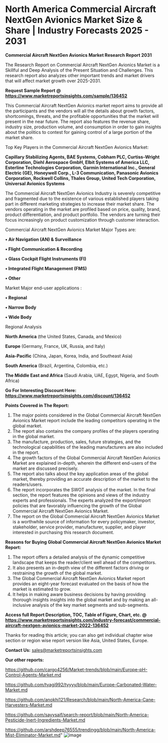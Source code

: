 # North America Commercial Aircraft NextGen Avionics Market Size & Share | Industry Forecasts 2025 - 2031

<strong>Commercial Aircraft NextGen Avionics Market Research Report 2031</strong>

The Research Report on Commercial Aircraft NextGen Avionics Market is a Skillful and Deep Analysis of the Present Situation and Challenges. This research report also analyzes other important trends and market drivers that will affect market growth over 2025-2031.

<strong>Request Sample Report @ <a href=https://www.marketreportsinsights.com/sample/136452>https://www.marketreportsinsights.com/sample/136452</a></strong>

This Commercial Aircraft NextGen Avionics market report aims to provide all the participants and the vendors will all the details about growth factors, shortcomings, threats, and the profitable opportunities that the market will present in the near future. The report also features the revenue share, industry size, production volume, and consumption in order to gain insights about the politics to contest for gaining control of a large portion of the market share.

Top Key Players in the Commercial Aircraft NextGen Avionics Market:

<strong>Capillary Stabilizing Agents, BAE Systems, Cobham PLC, Curtiss-Wright Corporation, Diehl Aerospace GmbH, Elbit Systems of America LLC, Esterline Technologies Corporation, Garmin International Inc., General Electric (GE), Honeywell Corp., L-3 Communication, Panasonic Avionics Corporation, Rockwell Collins, Thales Group, United Tech Corporation, Universal Avionics Systems</strong>

The Commercial Aircraft NextGen Avionics Industry is severely competitive and fragmented due to the existence of various established players taking part in different marketing strategies to increase their market share. The vendors operating in the market are profiled based on price, quality, brand, product differentiation, and product portfolio. The vendors are turning their focus increasingly on product customization through customer interaction.

Commercial Aircraft NextGen Avionics Market Major Types are:

<strong>• Air Navigation (AN) & Surveillance

• Flight Communication & Recording

• Glass Cockpit Flight Instruments (FI)

• Integrated Flight Management (FMS)

• Other</strong>

Market Major end-user applications :

<strong>• Regional

• Narrow Body

• Wide Body</strong>

Regional Analysis

</u><strong><b>North America</b></strong> (the United States, Canada, and Mexico)

<strong><b>Europe </b></strong>(Germany, France, UK, Russia, and Italy)

<strong><b>Asia-Pacific</b></strong> (China, Japan, Korea, India, and Southeast Asia)

<strong><b>South America</b></strong> (Brazil, Argentina, Colombia, etc.)

<strong><b>The Middle East and Africa</b></strong> (Saudi Arabia, UAE, Egypt, Nigeria, and South Africa)

<strong>Go For Interesting Discount Here: <a href=https://www.marketreportsinsights.com/discount/136452>https://www.marketreportsinsights.com/discount/136452</a></strong>

<strong>Points Covered in The Report:</strong>
<ol>
  <li>The major points considered in the Global Commercial Aircraft NextGen Avionics Market report include the leading competitors operating in the global market.</li>
  <li>The report also contains the company profiles of the players operating in the global market.</li>
  <li>The manufacture, production, sales, future strategies, and the technological capabilities of the leading manufacturers are also included in the report.</li>
  <li>The growth factors of the Global Commercial Aircraft NextGen Avionics Market are explained in-depth, wherein the different end-users of the market are discussed precisely.</li>
  <li>The report also talks about the key application areas of the global market, thereby providing an accurate description of the market to the readers/users.</li>
  <li>The report incorporates the SWOT analysis of the market. In the final section, the report features the opinions and views of the industry experts and professionals. The experts analyzed the export/import policies that are favorably influencing the growth of the Global Commercial Aircraft NextGen Avionics Market.</li>
  <li>The report on the Global Commercial Aircraft NextGen Avionics Market is a worthwhile source of information for every policymaker, investor, stakeholder, service provider, manufacturer, supplier, and player interested in purchasing this research document.</li>
</ol>
<strong>Reasons for Buying Global Commercial Aircraft NextGen Avionics Market Report:</strong>

<ol>
  <li>The report offers a detailed analysis of the dynamic competitive landscape that keeps the reader/client well ahead of the competitors.</li>
  <li>It also presents an in-depth view of the different factors driving or restraining the growth of the global market.</li>
  <li>The Global Commercial Aircraft NextGen Avionics Market report provides an eight-year forecast evaluated on the basis of how the market is estimated to grow.</li>
  <li>It helps in making aware business decisions by having providing thorough insights insights into the global market and by making an all-inclusive analysis of the key market segments and sub-segments.</li>
</ol>
<strong>Access full Report Description, TOC, Table of Figure, Chart, etc. @ <a href=https://www.marketreportsinsights.com/industry-forecast/commercial-aircraft-nextgen-avionics-market-2022-136452>https://www.marketreportsinsights.com/industry-forecast/commercial-aircraft-nextgen-avionics-market-2022-136452</a></strong>


Thanks for reading this article; you can also get individual chapter wise section or region wise report version like Asia, United States, Europe.

<strong>Contact Us:</strong>
sales@marketreportsinsights.com

<strong>Our other reports:</strong>

<a href=https://github.com/cargo4256/Market-trends/blob/main/Europe-pH-Control-Agents-Market.md>https://github.com/cargo4256/Market-trends/blob/main/Europe-pH-Control-Agents-Market.md</a>

<a href=https://github.com/tyagi992/tyyyy/blob/main/Europe-Carbonated-Water-Market.md>https://github.com/tyagi992/tyyyy/blob/main/Europe-Carbonated-Water-Market.md</a>

<a href=https://github.com/anokhi121/Research/blob/main/North-America-Cane-Harvesters-Market.md>https://github.com/anokhi121/Research/blob/main/North-America-Cane-Harvesters-Market.md</a>

<a href=https://github.com/sayysaif/search-report/blob/main/North-America-Pesticide-Inert-Ingredients-Market.md>https://github.com/sayysaif/search-report/blob/main/North-America-Pesticide-Inert-Ingredients-Market.md</a>

<a href=https://github.com/arshdeep76555/trendingg/blob/main/North-America-Mist-Eliminator-Market.md>https://github.com/arshdeep76555/trendingg/blob/main/North-America-Mist-Eliminator-Market.md</a>"
![image](https://github.com/user-attachments/assets/dc9cf60f-7cd4-4f5d-bb56-0eca5617d953)
